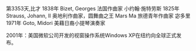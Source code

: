 第3353天,比才 1838年
Bizet, Georges 法国作曲家
小约翰·施特劳斯 1825年
Strauss, Johann, II 奥地利作曲家，圆舞曲之王
Mars Ma 旅德青年作曲家
宓多里 1971年
Goto, Midori 美藉日裔小提琴演奏家

2001年：美国微软公司开发的视窗操作系统Windows XP在纽约向全球正式发布。